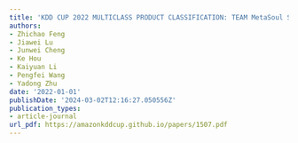 ```yaml
---
title: 'KDD CUP 2022 MULTICLASS PRODUCT CLASSIFICATION: TEAM MetaSoul SOLUTION'
authors:
- Zhichao Feng
- Jiawei Lu
- Junwei Cheng
- Ke Hou
- Kaiyuan Li
- Pengfei Wang
- Yadong Zhu
date: '2022-01-01'
publishDate: '2024-03-02T12:16:27.050556Z'
publication_types:
- article-journal
url_pdf: https://amazonkddcup.github.io/papers/1507.pdf
---
```

